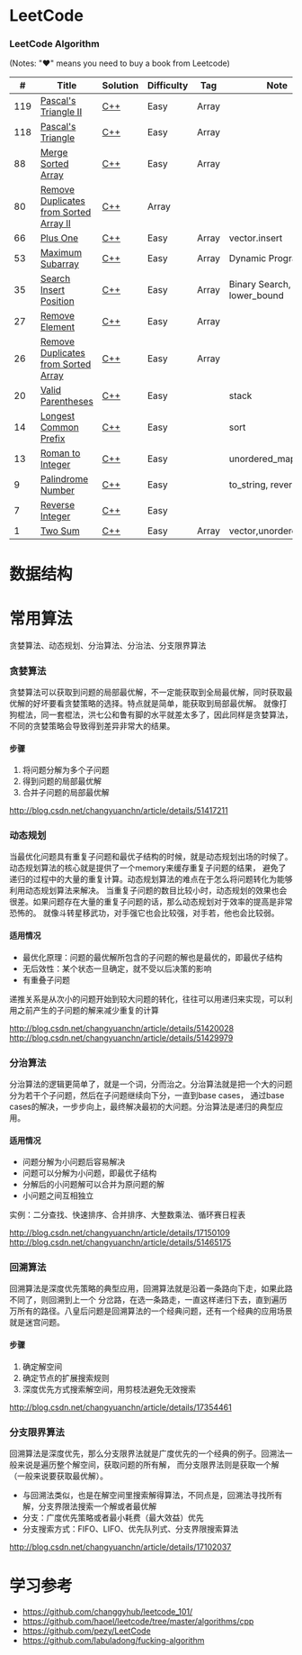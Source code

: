 LeetCode
========

### LeetCode Algorithm

(Notes: "&hearts;" means you need to buy a book from Leetcode)


| # | Title | Solution                                                  | Difficulty | Tag | Note |
|---| ----- |-----------------------------------------------------------| ---------- | --- | --- |
|119|[Pascal's Triangle II](https://leetcode.com/problems/pascals-triangle-ii/)| [C++](./array/pascals_triangle_ii.cpp)                    |Easy|Array||
|118|[Pascal's Triangle](https://leetcode.com/problems/pascals-triangle/)| [C++](./array/pascals_triangle.cpp)                       |Easy|Array||
|88|[Merge Sorted Array](https://leetcode.com/problems/merge-sorted-array/)| [C++](./array/merge_sorted_array.cpp)                     |Easy|Array||
|80|[Remove Duplicates from Sorted Array II](https://leetcode.com/problems/remove-duplicates-from-sorted-array-ii/)| [C++](./array/remove_duplicates_from_sorted_array_ii.cpp) |Array||
|66|[Plus One](https://leetcode.com/problems/plus-one/)| [C++](./array/plus_one.cpp)                               |Easy|Array|vector.insert|
|53|[Maximum Subarray](https://leetcode.com/problems/maximum-subarray/)| [C++](./array/maximum_subarray.cpp)                       |Easy|Array|Dynamic Programing|
|35|[Search Insert Position](https://leetcode.com/problems/search-insert-position/)| [C++](./array/search_insert_position.cpp)                 |Easy|Array| Binary Search, lower_bound |
|27|[Remove Element](https://leetcode.com/problems/remove-element/)| [C++](./array/remove_element.cpp)                         |Easy|Array| | 
|26|[Remove Duplicates from Sorted Array](https://leetcode.com/problems/remove-duplicates-from-sorted-array/) | [C++](./array/remove_duplicates_from_sorted_array.cpp)    |Easy|Array| |
|20|[Valid Parentheses](https://leetcode.com/problems/valid-parentheses/) | [C++](./array/valid_parentheses.cpp)                      |Easy| | stack |
|14|[Longest Common Prefix](https://leetcode.com/problems/longest-common-prefix/) | [C++](./array/longest_common_prefix.cpp)                  |Easy| | sort |
|13|[Roman to Integer](https://leetcode.com/problems/roman-to-integer/) | [C++](./array/roman_to_integer.cpp)                       |Easy| | unordered_map |
|9|[Palindrome Number](https://leetcode.com/problems/palindrome-number/) | [C++](./array/palindrome_number.cpp)                      |Easy| | to_string, reverse |
|7|[Reverse Integer](https://leetcode.com/problems/reverse-integer/) | [C++](./array/reverse_integer.cpp)                        |Easy| | |
|1|[Two Sum](https://leetcode.com/problems/two-sum/) | [C++](./array/two_sum.cpp)                                |Easy|Array| vector,unordered_map |

# 数据结构



# 常用算法

贪婪算法、动态规划、分治算法、分治法、分支限界算法

### 贪婪算法

贪婪算法可以获取到问题的局部最优解，不一定能获取到全局最优解，同时获取最优解的好坏要看贪婪策略的选择。特点就是简单，能获取到局部最优解。
就像打狗棍法，同一套棍法，洪七公和鲁有脚的水平就差太多了，因此同样是贪婪算法，不同的贪婪策略会导致得到差异非常大的结果。 

#### 步骤
1. 将问题分解为多个子问题
2. 得到问题的局部最优解
3. 合并子问题的局部最优解

http://blog.csdn.net/changyuanchn/article/details/51417211

### 动态规划

当最优化问题具有重复子问题和最优子结构的时候，就是动态规划出场的时候了。动态规划算法的核心就是提供了一个memory来缓存重复子问题的结果，
避免了递归的过程中的大量的重复计算。动态规划算法的难点在于怎么将问题转化为能够利用动态规划算法来解决。
当重复子问题的数目比较小时，动态规划的效果也会很差。如果问题存在大量的重复子问题的话，那么动态规划对于效率的提高是非常恐怖的。
就像斗转星移武功，对手强它也会比较强，对手若，他也会比较弱。

#### 适用情况
* 最优化原理：问题的最优解所包含的子问题的解也是最优的，即最优子结构
* 无后效性：某个状态一旦确定，就不受以后决策的影响
* 有重叠子问题

递推关系是从次小的问题开始到较大问题的转化，往往可以用递归来实现，可以利用之前产生的子问题的解来减少重复的计算


http://blog.csdn.net/changyuanchn/article/details/51420028 
http://blog.csdn.net/changyuanchn/article/details/51429979

### 分治算法

分治算法的逻辑更简单了，就是一个词，分而治之。分治算法就是把一个大的问题分为若干个子问题，然后在子问题继续向下分，一直到base cases，
通过base cases的解决，一步步向上，最终解决最初的大问题。分治算法是递归的典型应用。 

#### 适用情况
* 问题分解为小问题后容易解决
* 问题可以分解为小问题，即最优子结构
* 分解后的小问题解可以合并为原问题的解
* 小问题之间互相独立

实例：二分查找、快速排序、合并排序、大整数乘法、循环赛日程表

http://blog.csdn.net/changyuanchn/article/details/17150109 
http://blog.csdn.net/changyuanchn/article/details/51465175

### 回溯算法

回溯算法是深度优先策略的典型应用，回溯算法就是沿着一条路向下走，如果此路不同了，则回溯到上一个 
分岔路，在选一条路走，一直这样递归下去，直到遍历万所有的路径。八皇后问题是回溯算法的一个经典问题，还有一个经典的应用场景就是迷宫问题。 

#### 步骤
1. 确定解空间
2. 确定节点的扩展搜索规则
3. 深度优先方式搜索解空间，用剪枝法避免无效搜索

http://blog.csdn.net/changyuanchn/article/details/17354461

### 分支限界算法

回溯算法是深度优先，那么分支限界法就是广度优先的一个经典的例子。回溯法一般来说是遍历整个解空间，获取问题的所有解，
而分支限界法则是获取一个解（一般来说要获取最优解）。 

* 与回溯法类似，也是在解空间里搜索解得算法，不同点是，回溯法寻找所有解，分支界限法搜索一个解或者最优解
* 分支：广度优先策略或者最小耗费（最大效益）优先
* 分支搜索方式：FIFO、LIFO、优先队列式、分支界限搜索算法

http://blog.csdn.net/changyuanchn/article/details/17102037

# 学习参考
* https://github.com/changgyhub/leetcode_101/
* https://github.com/haoel/leetcode/tree/master/algorithms/cpp
* https://github.com/pezy/LeetCode
* https://github.com/labuladong/fucking-algorithm


